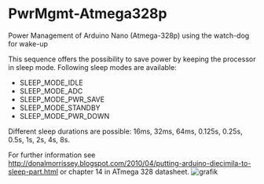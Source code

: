 # PwrMgmt-Atmega328p
 Power Management of Arduino Nano (Atmega-328p) using the watch-dog for wake-up

This sequence offers the possibility to save power by keeping the processor in sleep mode.
Following sleep modes are available:
- SLEEP_MODE_IDLE
- SLEEP_MODE_ADC
- SLEEP_MODE_PWR_SAVE
- SLEEP_MODE_STANDBY
- SLEEP_MODE_PWR_DOWN

Different sleep durations are possible: 16ms, 32ms, 64ms, 0.125s, 0.25s, 0.5s, 1s, 2s, 4s, 8s.

For further information see http://donalmorrissey.blogspot.com/2010/04/putting-arduino-diecimila-to-sleep-part.html or chapter 14 in ATmega 328 datasheet.
![grafik](https://user-images.githubusercontent.com/75970114/153701514-ae80cb55-37e6-4053-8b0a-29e3de013a5f.png)
